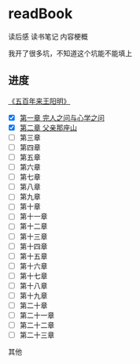 # readBook
读后感 读书笔记 内容梗概

我开了很多坑，不知道这个坑能不能填上

## 进度  
[《五百年来王阳明》](https://github.com/cuihee/readBook/tree/master/%E4%BA%94%E7%99%BE%E5%B9%B4%E6%9D%A5%E7%8E%8B%E9%98%B3%E6%98%8E_%E9%83%A6%E6%B3%A2(%E8%91%97))  
  - [x] [第一章 完人之问与心学之问](https://github.com/cuihee/readBook/tree/master/%E4%BA%94%E7%99%BE%E5%B9%B4%E6%9D%A5%E7%8E%8B%E9%98%B3%E6%98%8E_%E9%83%A6%E6%B3%A2(%E8%91%97)/%E7%AC%AC%E4%B8%80%E7%AB%A0%20%E5%AE%8C%E4%BA%BA%E4%B9%8B%E9%97%AE%E4%B8%8E%E5%BF%83%E5%AD%A6%E4%B9%8B%E9%97%AE)  
  - [x] [第二章 父亲那座山](https://github.com/cuihee/readBook/tree/master/%E4%BA%94%E7%99%BE%E5%B9%B4%E6%9D%A5%E7%8E%8B%E9%98%B3%E6%98%8E_%E9%83%A6%E6%B3%A2(%E8%91%97)/02%E7%AC%AC%E4%BA%8C%E7%AB%A0%20%E7%88%B6%E4%BA%B2%E9%82%A3%E5%BA%A7%E5%B1%B1)  
  - [ ] 第三章  
  - [ ] 第四章  
  - [ ] 第五章  
  - [ ] 第六章  
  - [ ] 第七章  
  - [ ] 第八章  
  - [ ] 第九章  
  - [ ] 第十章  
  - [ ] 第十一章  
  - [ ] 第十二章  
  - [ ] 第十三章  
  - [ ] 第十四章  
  - [ ] 第十五章  
  - [ ] 第十六章  
  - [ ] 第十七章  
  - [ ] 第十八章  
  - [ ] 第十九章  
  - [ ] 第二十章  
  - [ ] 第二十一章  
  - [ ] 第二十二章  
  - [ ] 第二十三章  

其他  
